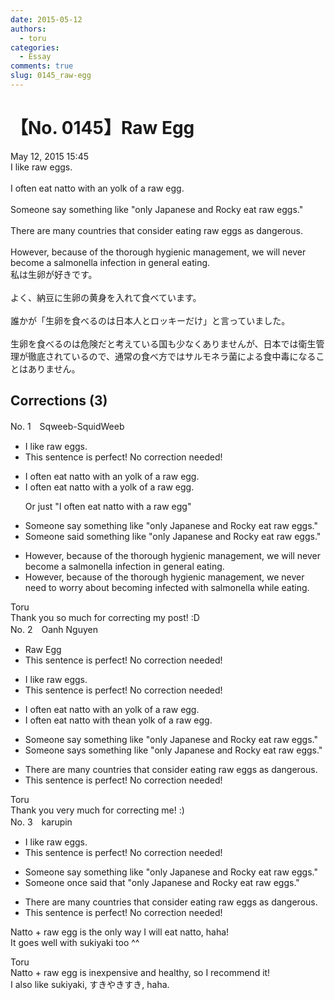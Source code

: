 ```yaml
---
date: 2015-05-12
authors:
  - toru
categories:
  - Essay
comments: true
slug: 0145_raw-egg
---
```


# 【No. 0145】Raw Egg
<div class="date">May 12, 2015 15:45</div>
<div id="post"><div id="body_show_ori">
I like raw eggs.<br/><br/>I often eat natto with an yolk of a raw egg.<br/><br/>Someone say something like "only Japanese and Rocky eat raw eggs."<br/><br/>There are many countries that consider eating raw eggs as dangerous.<br/><br/>However, because of the thorough hygienic management, we will never become a salmonella infection in general eating.
</div></div>

<!-- more -->

<div id="post_ja"><div id="body_show_mo">
私は生卵が好きです。<br/><br/>よく、納豆に生卵の黄身を入れて食べています。<br/><br/>誰かが「生卵を食べるのは日本人とロッキーだけ」と言っていました。<br/><br/>生卵を食べるのは危険だと考えている国も少なくありませんが、日本では衛生管理が徹底されているので、通常の食べ方ではサルモネラ菌による食中毒になることはありません。
</div></div>

## Corrections (3)
<div id="block"><div class="first_name"> No. 1　<span class="just_name">Sqweeb-SquidWeeb</span></div><div id="block2">
<ul class="correction_field">
<li class="incorrect">I like raw eggs.</li>
<li class="corrected perfect">This sentence is perfect! No correction needed!</li>
</ul>
<ul class="correction_field">
<li class="incorrect">I often eat natto with an yolk of a raw egg.</li>
<li class="corrected correct">
I often eat natto with <span class="f_red">a</span> yolk of a raw egg.
<p class="correction_comment">Or just "I often eat natto with a raw egg"</p>
</li>
</ul>
<ul class="correction_field">
<li class="incorrect">Someone say something like "only Japanese and Rocky eat raw eggs."</li>
<li class="corrected correct">
Someone <span class="f_blue">said</span> something like "only Japanese and Rocky eat raw eggs."
</li>
</ul>
<ul class="correction_field">
<li class="incorrect">However, because of the thorough hygienic management, we will never become a salmonella infection in general eating.</li>
<li class="corrected correct">
However, because of the thorough hygienic management, we <span class="f_blue">never need to worry about becoming infected with salmonella while eating</span>.
</li>
</ul>
</div><div class="name"><span class="just_name">Toru</span><br>
Thank you so much for correcting my post! :D
</div>
</div>
<div id="block"><div class="first_name"> No. 2　<span class="just_name">Oanh Nguyen</span></div><div id="block2">
<ul class="correction_field">
<li class="incorrect">Raw Egg</li>
<li class="corrected perfect">This sentence is perfect! No correction needed!</li>
</ul>
<ul class="correction_field">
<li class="incorrect">I like raw eggs.</li>
<li class="corrected perfect">This sentence is perfect! No correction needed!</li>
</ul>
<ul class="correction_field">
<li class="incorrect">I often eat natto with an yolk of a raw egg.</li>
<li class="corrected correct">
I often eat natto with <span class="f_red">the</span><span class="f_gray"><span class="sline">an</span></span> yolk of a raw egg.
</li>
</ul>
<ul class="correction_field">
<li class="incorrect">Someone say something like "only Japanese and Rocky eat raw eggs."</li>
<li class="corrected correct">
Someone say<span class="f_red">s</span> something like "only Japanese and Rocky eat raw eggs."
</li>
</ul>
<ul class="correction_field">
<li class="incorrect">There are many countries that consider eating raw eggs as dangerous.</li>
<li class="corrected perfect">This sentence is perfect! No correction needed!</li>
</ul>
</div><div class="name"><span class="just_name">Toru</span><br>
Thank you very much for correcting me! :)
</div>
</div>
<div id="block"><div class="first_name"> No. 3　<span class="just_name">karupin</span></div><div id="block2">
<ul class="correction_field">
<li class="incorrect">I like raw eggs.</li>
<li class="corrected perfect">This sentence is perfect! No correction needed!</li>
</ul>
<ul class="correction_field">
<li class="incorrect">Someone say something like "only Japanese and Rocky eat raw eggs."</li>
<li class="corrected correct">
Someone <span class="f_red">once said that</span> "only Japanese and Rocky eat raw eggs."
</li>
</ul>
<ul class="correction_field">
<li class="incorrect">There are many countries that consider eating raw eggs as dangerous.</li>
<li class="corrected perfect">This sentence is perfect! No correction needed!</li>
</ul>
<p class="comment_small">
 Natto + raw egg is the only way I will eat natto, haha!
 <br/>
 It goes well with sukiyaki too ^^
</p>

</div><div class="name"><span class="just_name">Toru</span><br>
Natto + raw egg is inexpensive and healthy, so I recommend it!<br/>I also like sukiyaki, すきやきすき, haha.
</div>
</div>

